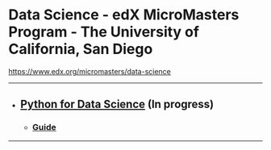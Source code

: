 # Data Science - edX MicroMasters Program - The University of California, San Diego
https://www.edx.org/micromasters/data-science

------------------------------------------------------------------------
* ## [Python for Data Science]() **(In progress)**
  * ### [Guide](https://www.edx.org/course/python-for-data-science)
------------------------------------------------------------------------

